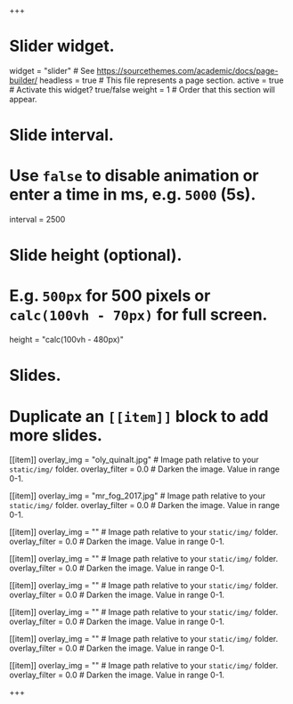 +++
# Slider widget.
widget = "slider"  # See https://sourcethemes.com/academic/docs/page-builder/
headless = true  # This file represents a page section.
active = true  # Activate this widget? true/false
weight = 1  # Order that this section will appear.

# Slide interval.
# Use `false` to disable animation or enter a time in ms, e.g. `5000` (5s).
interval = 2500

# Slide height (optional).
# E.g. `500px` for 500 pixels or `calc(100vh - 70px)` for full screen.
height = "calc(100vh - 480px)"


# Slides.
# Duplicate an `[[item]]` block to add more slides.
[[item]]
  overlay_img = "oly_quinalt.jpg"  # Image path relative to your `static/img/` folder.
  overlay_filter = 0.0  # Darken the image. Value in range 0-1.
  
[[item]]
  overlay_img = "mr_fog_2017.jpg"  # Image path relative to your `static/img/` folder.
  overlay_filter = 0.0  # Darken the image. Value in range 0-1.

[[item]]
  overlay_img = ""  # Image path relative to your `static/img/` folder.
  overlay_filter = 0.0  # Darken the image. Value in range 0-1.

[[item]]
  overlay_img = ""  # Image path relative to your `static/img/` folder.
  overlay_filter = 0.0  # Darken the image. Value in range 0-1.
  
[[item]]
  overlay_img = ""  # Image path relative to your `static/img/` folder.
  overlay_filter = 0.0  # Darken the image. Value in range 0-1.
  
[[item]]
  overlay_img = ""  # Image path relative to your `static/img/` folder.
  overlay_filter = 0.0  # Darken the image. Value in range 0-1.
  
[[item]]
  overlay_img = ""  # Image path relative to your `static/img/` folder.
  overlay_filter = 0.0  # Darken the image. Value in range 0-1.
  
[[item]]
  overlay_img = ""  # Image path relative to your `static/img/` folder.
  overlay_filter = 0.0  # Darken the image. Value in range 0-1.

+++
